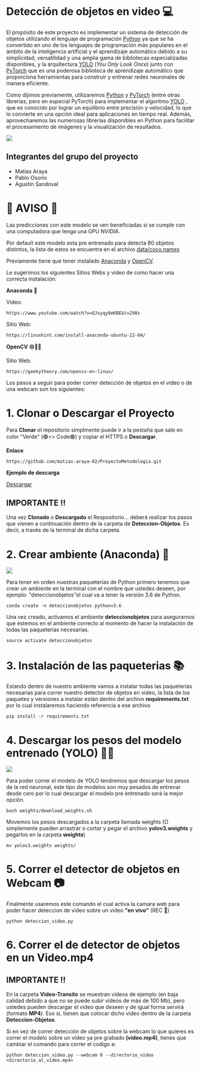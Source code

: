 # Detección de objetos en video 💻

El propósito de este proyecto es implementar un sistema de detección de objetos utilizando el lenguaje de programación [Python](https://www.python.org) ya que se ha convertido en uno de los lenguajes de programación más populares en el ámbito de la inteligencia artificial y el aprendizaje automático debido a su simplicidad, versatilidad y una amplia gama de bibliotecas especializadas disponibles, y la arquitectura [YOLO](https://pjreddie.com/darknet/yolo/)  (*You Only Look Once*) junto con [PyTorch](https://pytorch.org) que es una poderosa biblioteca de aprendizaje automático que proporciona herramientas para construir y entrenar redes neuronales de manera eficiente.

Como dijimos previamente, utilizaremos  [Python](https://www.python.org) y [PyTorch](https://pytorch.org) (entre otras librerías, pero en especial PyTorch) para implementar el algoritmo [YOLO](https://pjreddie.com/darknet/yolo/)  , que es conocido por lograr un equilibrio entre precisión y velocidad, lo que lo convierte en una opción ideal para aplicaciones en tiempo real. Además, aprovecharemos las numerosas librerías disponibles en Python para facilitar el procesamiento de imágenes y la visualización de resultados.

![](https://i0.wp.com/blog.330ohms.com/wp-content/uploads/2020/11/yolo_bounding_boxes.png?w=700&ssl=1)

## Integrantes del grupo del proyecto
- Matías Araya
- Pablo Osorio
- Agustín Sandoval

# 🚨 AVISO 🚨

Las predicciones con este modelo se ven beneficiadas si se cumple con una computadora que tenga una GPU NVIDIA.

Por default este modelo esta pre entrenado para detecta 80 objetos distintos, la lista de estos se encuentra en el archivo [data/coco.names](https://github.com/puigalex/deteccion-objetos-video/blob/master/data/coco.names)

Previamente tiene que tener instalado [Anaconda](https://www.anaconda.com) y [OpenCV](https://opencv.org).

Le sugerimos los siguientes Sitios Webs y video de como hacer una correcta instalación: 

**Anaconda** 🐍

Video:
``` 
https://www.youtube.com/watch?v=QJsyqy0eKBE&t=298s
```
Sitio Web:
``` 
https://linuxhint.com/install-anaconda-ubuntu-22-04/
```

**OpenCV** 🟢🔴🔵

Sitio Web:
``` 
https://geekytheory.com/opencv-en-linux/
```


Los pasos a seguir para poder correr detección de objetos en el video o de una webcam son los siguientes: 


# 1. Clonar o Descargar el Proyecto

Para **Clonar** el repositorio simplmente puede ir a la pestaña que sale en color "Verde" (🟢<> Code🟢) y copiar el HTTPS o **Descargar**.

**Enlace**
``` 
https://github.com/matias-araya-02/ProyectoMetodologia.git
```

**Ejemplo de descarga**

[Descargar](https://raw.githubusercontent.com/matias-araya-02/ProyectoMetodologia/master/Bienvenidos!)

## IMPORTANTE ‼️

Una vez **Clonado** o **Descargado** el Respositorio... deberá realizar los pasos que vienen a continuación dentro de la carpeta de **Deteccion-Objetos**. 
Es decir, a través de la terminal de dicha carpeta. 

# 2. Crear ambiente (Anaconda) 🐍

![](https://microchip.wdfiles.com/local--files/swtools:anaconda/anaconda_logo.png)

Para tener en orden nuestras paqueterías de Python primero tenemos que crear un ambiente en la terminal con el nombre que ustedes deseen, por ejemplo: "deteccionobjetos"el cual va a tener la versión 3.6 de Python.
``` 
conda create -n deteccionobjetos python=3.6
```

Una vez creado, activamos el ambiente **deteccionobjetos** para asegurarnos que estemos en el ambiente correcto al momento de hacer la instalación de todas las paqueterías necesarias.
```
source activate deteccionobjetos
```

# 3. Instalación de las paqueterias  📚

Estando dentro de nuestro ambiente vamos a instalar todas las paqueterías necesarias para correr nuestro detector de objetos en video, la lista de los paquetes y versiones a instalar están dentro del archivo **requirements.txt** por lo cual instalaremos haciendo referencia a ese archivo
```
pip install -r requirements.txt
```
# 4. Descargar los pesos del modelo entrenado (YOLO) 🔎🧠
![](https://assets.website-files.com/5f6bc60e665f54db361e52a9/5f6bc60e665f546a6b1e5400_logo_yolo.png) 

Para poder correr el modelo de YOLO tendremos que descargar los pesos de la red neuronal, este tipo de modelos son muy pesados de entrenar desde cero por lo cual descargar el modelo pre entrenado será la mejor opción.
```
bash weights/download_weights.sh
```
Movemos los pesos descargados a la carpeta llamada weights (O simplemente pueden arrastrar o cortar y pegar el archivo **yolov3.weights** y pegarlos en la carpeta **weights**)
```
mv yolov3.weights weights/
```
# 5. Correr el detector de objetos en Webcam 📷

Finalmente usaremos este comando el cual activa la camara web para poder hacer deteccion de video sobre un video **"en vivo"** (REC 🔴)
```
python deteccion_video.py
```
# 6. Correr el de detector de objetos en un Video.mp4 

## IMPORTANTE ‼️

En la carpeta **Video-Transito** se muestran videos de ejemplo (en baja calidad debido a que no se puede subir videos de más de 100 Mb), pero ustedes pueden descargar el video que deseen y de igual forma servirá (formato **MP4**). Eso si, tienen que colocar dicho video dentro de la carpeta **Deteccion-Objetos**.

Si en vez de correr detección de objetos sobre la webcam lo que quieres es correr el modelo sobre un video ya pre grabado **(video.mp4)**, tienes que cambiar el comando para correr el codigo a:
```
python deteccion_video.py --webcam 0 --directorio_video <directorio_al_video.mp4>
```
